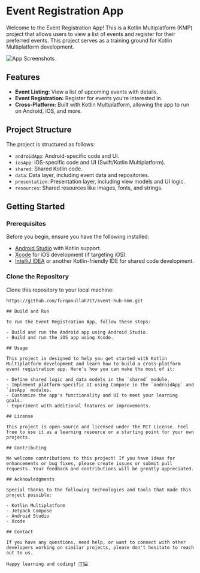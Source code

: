# Event Registration App

Welcome to the Event Registration App! This is a Kotlin Multiplatform (KMP) project that allows users to view a list of events and register for their preferred events. This project serves as a training ground for Kotlin Multiplatform development.

![App Screenshots](screenshots.png)

## Features

- **Event Listing:** View a list of upcoming events with details.
- **Event Registration:** Register for events you're interested in.
- **Cross-Platform:** Built with Kotlin Multiplatform, allowing the app to run on Android, iOS, and more.

## Project Structure

The project is structured as follows:

- `androidApp`: Android-specific code and UI.
- `iosApp`: iOS-specific code and UI (Swift/Kotlin Multiplatform).
- `shared`: Shared Kotlin code.
- `data`: Data layer, including event data and repositories.
- `presentation`: Presentation layer, including view models and UI logic.
- `resources`: Shared resources like images, fonts, and strings.

## Getting Started

### Prerequisites

Before you begin, ensure you have the following installed:

- [Android Studio](https://developer.android.com/studio) with Kotlin support.
- [Xcode](https://developer.apple.com/xcode/) for iOS development (if targeting iOS).
- [IntelliJ IDEA](https://www.jetbrains.com/idea/) or another Kotlin-friendly IDE for shared code development.

### Clone the Repository

Clone this repository to your local machine:

```shell
https://github.com/furqanullah717/event-hub-kmm.git

## Build and Run

To run the Event Registration App, follow these steps:

- Build and run the Android app using Android Studio.
- Build and run the iOS app using Xcode.

## Usage

This project is designed to help you get started with Kotlin Multiplatform development and learn how to build a cross-platform event registration app. Here's how you can make the most of it:

- Define shared logic and data models in the `shared` module.
- Implement platform-specific UI using Compose in the `androidApp` and `iosApp` modules.
- Customize the app's functionality and UI to meet your learning goals.
- Experiment with additional features or improvements.

## License

This project is open-source and licensed under the MIT License. Feel free to use it as a learning resource or a starting point for your own projects.

## Contributing

We welcome contributions to this project! If you have ideas for enhancements or bug fixes, please create issues or submit pull requests. Your feedback and contributions will be greatly appreciated.

## Acknowledgments

Special thanks to the following technologies and tools that made this project possible:

- Kotlin Multiplatform
- Jetpack Compose
- Android Studio
- Xcode

## Contact

If you have any questions, need help, or want to connect with other developers working on similar projects, please don't hesitate to reach out to us.

Happy learning and coding! 🚀📱💻
